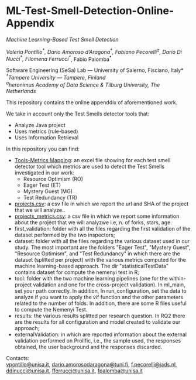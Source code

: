 # ML-Test-Smell-Detection-Online-Appendix
*Machine Learning-Based Test Smell Detection*

*Valeria Pontillo<sup>\*</sup>, Dario Amoroso d’Aragona<sup>†</sup>, Fabiano Pecorelli<sup>a</sup>,
Dario Di Nucci<sup>\*</sup>, Filomena Ferrucci<sup>\*</sup>*, Fabio Palomba<sup>\*</sup>

*<sup>*</sup>Software Engineering (SeSa) Lab — University of Salerno, Fisciano, Italy* </br>
*<sup>†</sup>Tampere University — Tampere, Finland* </br>
*<sup>a</sup>heronimus Academy of Data Science & Tilburg University, The Netherlands*

This repository contains the online appenddix of aforementioned work.

We take in account only the Test Smells detector tools that:
- Analyze Java project
- Uses metrics (rule-based)
- Uses Information Retrieval 


In this repository you can find:
- [Tools-Metrics Mapping](https://github.com/darioamorosodaragona-tuni/ML-Test-Smell-Detection-Online-Appendix/blob/main/Tools-Metrics%20Mapping.xlsx): an excel file showing for each test smell detector tool which metrics are used to detect the Test Smells investigated in our work:
    - Resource Optimism (RO)
    - Eager Test (ET)
    - Mystery Guest (MG)
    - Test Redundancy (TR)
- [projects.csv](https://github.com/darioamorosodaragona-tuni/ML-Test-Smell-Detection-Online-Appendix/blob/main/projects.csv): a csv file in which we report the url and SHA of the project that we will analyze..
- [projects_metrics.csv](https://github.com/darioamorosodaragona-tuni/ML-Test-Smell-Detection-Online-Appendix/blob/main/projects_metrics.csv): a csv file in which we report some information about the project that we will analyzwe i.e, n. of forks, stars, age.
- first_validation: folder with all the files regarding the first validation of the dataset performed by the two inspectors;
- dataset: folder with all the files regarding the various dataset used in our study. The most important are the folders "Eager Test", "Mystery Guest", "Resource Optimism", and "Test Redundancy" in which there are the dataset (splitted per project) with the various metrics computed for the machine learning-based approach. The dir "statisticalTestData" contains dataset for compute the nemenyi test in R;
- tool: folder with the two machine learning pipelines (one for the within-project validation and one for the cross-project validation). In ml_main, set your path correctly. In addition, In run_configuration, set the data to analyze if you want to apply the vif function and the other parameters related to the number of folds.
In addition, there are some R files useful to compute the Nemenyi Test.
- results: the various results splitted per research question. In RQ2 there are the results for all configuration and model created to validate our approach;
- externalValidation: in which are reported information about the external validation performed on Prolific, i.e., the sample used, the responses obtained, the user background and the responses discarded.


Contacts: </br>
vpontillo@unisa.it, dario.amorosodaragona@tuni.fi, f.pecorelli@jads.nl,
ddinucci@unisa.it, fferrucci@unisa.it, fpalomba@unisa.it





